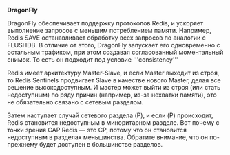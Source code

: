 **DragonFly**

DragonFly обеспечивает поддержку протоколов Redis, и ускоряет выполнение запросов с меньшим потреблением памяти.
Например, Redis SAVE останавливает обработку всех запросов по аналогии с FLUSHDB. В отличие от этого, DragonFly запускает его одновременно с остальным трафиком, при этом создавая согласованный моментальный снимок.
То есть он подходит под условие '''consistency'''

Redis имеет архитектуру Master-Slave, и если Master выходит из строя, то Redis Sentinels продвигает Slave в качестве нового Master, делая все решение высокодоступным. И мастер может выйти из строя (или стать недоступным) по ряду причин (например, из-за нехватки памяти), это не обязательно связано с сетевым разделом.

Затем наступает случай сетевого раздела (P), и если (P) происходит, Redis становится недоступным в миноритарном разделе. Вот почему с точки зрения CAP Redis — это CP, потому что он становится недоступным в разделах меньшинства. Обратите внимание, что он по-прежнему будет доступен в большинстве разделов.




